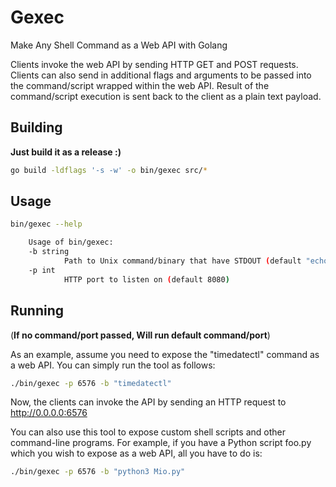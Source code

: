 # Gexec
Make Any Shell Command as a Web API with Golang

Clients invoke the web API by sending HTTP GET and POST requests. Clients can also send in additional flags and arguments to be passed into the command/script wrapped within the web API. Result of the command/script execution is sent back to the client as a plain text payload.

## Building
**Just build it as a release :)**
```bash
go build -ldflags '-s -w' -o bin/gexec src/*
```
## Usage
```bash
bin/gexec --help

    Usage of bin/gexec:
    -b string
            Path to Unix command/binary that have STDOUT (default "echo helloWorld")
    -p int
            HTTP port to listen on (default 8080)
```
## Running 
(**If no command/port passed, Will run default command/port**)

As an example, assume you need to expose the "timedatectl" command as a web API. You can simply run the tool as follows:

```bash
./bin/gexec -p 6576 -b "timedatectl"
```
Now, the clients can invoke the API by sending an HTTP request to http://0.0.0.0:6576


You can also use this tool to expose custom shell scripts and other command-line programs. For example, if you have a Python script foo.py which you wish to expose as a web API, all you have to do is:
```bash
./bin/gexec -p 6576 -b "python3 Mio.py"
```